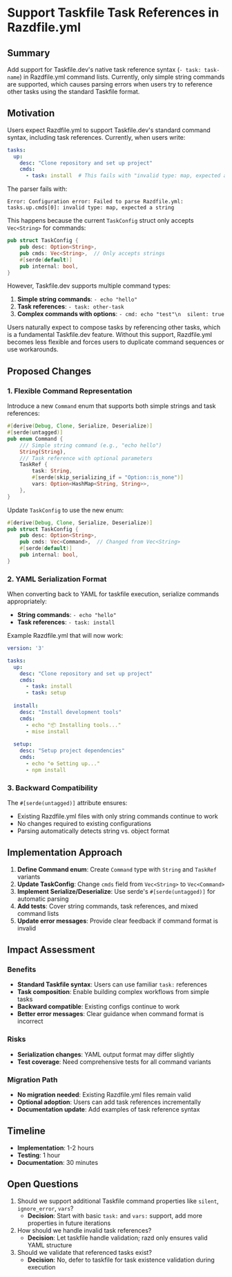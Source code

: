 # Support Taskfile Task References in Razdfile.yml

## Summary

Add support for Taskfile.dev's native task reference syntax (`- task: task-name`) in Razdfile.yml command lists. Currently, only simple string commands are supported, which causes parsing errors when users try to reference other tasks using the standard Taskfile format.

## Motivation

Users expect Razdfile.yml to support Taskfile.dev's standard command syntax, including task references. Currently, when users write:

```yaml
tasks:
  up:
    desc: "Clone repository and set up project"
    cmds:
      - task: install  # This fails with "invalid type: map, expected a string"
```

The parser fails with:
```
Error: Configuration error: Failed to parse Razdfile.yml: tasks.up.cmds[0]: invalid type: map, expected a string
```

This happens because the current `TaskConfig` struct only accepts `Vec<String>` for commands:

```rust
pub struct TaskConfig {
    pub desc: Option<String>,
    pub cmds: Vec<String>,  // Only accepts strings
    #[serde(default)]
    pub internal: bool,
}
```

However, Taskfile.dev supports multiple command types:
1. **Simple string commands**: `- echo "hello"`
2. **Task references**: `- task: other-task`
3. **Complex commands with options**: `- cmd: echo "test"\n  silent: true`

Users naturally expect to compose tasks by referencing other tasks, which is a fundamental Taskfile.dev feature. Without this support, Razdfile.yml becomes less flexible and forces users to duplicate command sequences or use workarounds.

## Proposed Changes

### 1. Flexible Command Representation

Introduce a new `Command` enum that supports both simple strings and task references:

```rust
#[derive(Debug, Clone, Serialize, Deserialize)]
#[serde(untagged)]
pub enum Command {
    /// Simple string command (e.g., "echo hello")
    String(String),
    /// Task reference with optional parameters
    TaskRef {
        task: String,
        #[serde(skip_serializing_if = "Option::is_none")]
        vars: Option<HashMap<String, String>>,
    },
}
```

Update `TaskConfig` to use the new enum:

```rust
#[derive(Debug, Clone, Serialize, Deserialize)]
pub struct TaskConfig {
    pub desc: Option<String>,
    pub cmds: Vec<Command>,  // Changed from Vec<String>
    #[serde(default)]
    pub internal: bool,
}
```

### 2. YAML Serialization Format

When converting back to YAML for taskfile execution, serialize commands appropriately:

- **String commands**: `- echo "hello"`
- **Task references**: `- task: install`

Example Razdfile.yml that will now work:

```yaml
version: '3'

tasks:
  up:
    desc: "Clone repository and set up project"
    cmds:
      - task: install
      - task: setup
      
  install:
    desc: "Install development tools"
    cmds:
      - echo "📦 Installing tools..."
      - mise install
      
  setup:
    desc: "Setup project dependencies"
    cmds:
      - echo "⚙️ Setting up..."
      - npm install
```

### 3. Backward Compatibility

The `#[serde(untagged)]` attribute ensures:
- Existing Razdfile.yml files with only string commands continue to work
- No changes required to existing configurations
- Parsing automatically detects string vs. object format

## Implementation Approach

1. **Define Command enum**: Create `Command` type with `String` and `TaskRef` variants
2. **Update TaskConfig**: Change `cmds` field from `Vec<String>` to `Vec<Command>`
3. **Implement Serialize/Deserialize**: Use serde's `#[serde(untagged)]` for automatic parsing
4. **Add tests**: Cover string commands, task references, and mixed command lists
5. **Update error messages**: Provide clear feedback if command format is invalid

## Impact Assessment

### Benefits
- **Standard Taskfile syntax**: Users can use familiar `task:` references
- **Task composition**: Enable building complex workflows from simple tasks
- **Backward compatible**: Existing configs continue to work
- **Better error messages**: Clear guidance when command format is incorrect

### Risks
- **Serialization changes**: YAML output format may differ slightly
- **Test coverage**: Need comprehensive tests for all command variants

### Migration Path
- **No migration needed**: Existing Razdfile.yml files remain valid
- **Optional adoption**: Users can add task references incrementally
- **Documentation update**: Add examples of task reference syntax

## Timeline

- **Implementation**: 1-2 hours
- **Testing**: 1 hour
- **Documentation**: 30 minutes

## Open Questions

1. Should we support additional Taskfile command properties like `silent`, `ignore_error`, `vars`?
   - **Decision**: Start with basic `task:` and `vars:` support, add more properties in future iterations
2. How should we handle invalid task references?
   - **Decision**: Let taskfile handle validation; razd only ensures valid YAML structure
3. Should we validate that referenced tasks exist?
   - **Decision**: No, defer to taskfile for task existence validation during execution
